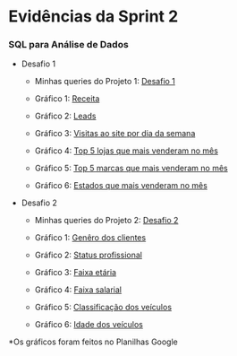 #
# Evidências da Sprint 2

### SQL para Análise de Dados

* Desafio 1

  - Minhas queries do Projeto 1: [Desafio 1](https://github.com/catarwnalud/pbCompass/blob/d2cc18f3b77c1f2e7c6adc50d825462727bb9abe/sprint_2/evid%C3%AAncias/desafio1.txt)

  - Gráfico 1: [Receita](https://github.com/catarwnalud/pbCompass/blob/d2cc18f3b77c1f2e7c6adc50d825462727bb9abe/sprint_2/evid%C3%AAncias/receita.png)

  - Gráfico 2: [Leads](https://github.com/catarwnalud/pbCompass/blob/d2cc18f3b77c1f2e7c6adc50d825462727bb9abe/sprint_2/evid%C3%AAncias/leads.png)

  - Gráfico 3: [Visitas ao site por dia da semana](https://github.com/catarwnalud/pbCompass/blob/d2cc18f3b77c1f2e7c6adc50d825462727bb9abe/sprint_2/evid%C3%AAncias/visitas%20ao%20site%20por%20dia%20da%20semana%20no%20m%C3%AAs.png)

  - Gráfico 4: [Top 5 lojas que mais venderam no mês](https://github.com/catarwnalud/pbCompass/blob/d2cc18f3b77c1f2e7c6adc50d825462727bb9abe/sprint_2/evid%C3%AAncias/top%205%20lojas%20que%20mais%20venderam.png)

  - Gráfico 5: [Top 5 marcas que mais venderam no mês](https://github.com/catarwnalud/pbCompass/blob/d2cc18f3b77c1f2e7c6adc50d825462727bb9abe/sprint_2/evid%C3%AAncias/top%205%20marcas%20mais%20vendidas%20no%20m%C3%AAs.png)

  - Gráfico 6: [Estados que mais venderam no mês](https://github.com/catarwnalud/pbCompass/blob/d2cc18f3b77c1f2e7c6adc50d825462727bb9abe/sprint_2/evid%C3%AAncias/estados%20que%20mais%20venderam%20no%20m%C3%AAs.png)

* Desafio 2

  - Minhas queries do Projeto 2: [Desafio 2](https://github.com/catarwnalud/pbCompass/blob/d2cc18f3b77c1f2e7c6adc50d825462727bb9abe/sprint_2/evid%C3%AAncias/desafio2.txt)

  - Gráfico 1: [Genêro dos clientes](https://github.com/catarwnalud/pbCompass/blob/d2cc18f3b77c1f2e7c6adc50d825462727bb9abe/sprint_2/evid%C3%AAncias/g%C3%AAnero.png)

  - Gráfico 2: [Status profissional](https://github.com/catarwnalud/pbCompass/blob/d2cc18f3b77c1f2e7c6adc50d825462727bb9abe/sprint_2/evid%C3%AAncias/status%20profissional.png)

  - Gráfico 3: [Faixa etária](https://github.com/catarwnalud/pbCompass/blob/d2cc18f3b77c1f2e7c6adc50d825462727bb9abe/sprint_2/evid%C3%AAncias/faixa%20et%C3%A1ria.png)

  - Gráfico 4: [Faixa salarial](https://github.com/catarwnalud/pbCompass/blob/d2cc18f3b77c1f2e7c6adc50d825462727bb9abe/sprint_2/evid%C3%AAncias/faixa%20salarial.png)

  - Gráfico 5: [Classificação dos veículos](https://github.com/catarwnalud/pbCompass/blob/d2cc18f3b77c1f2e7c6adc50d825462727bb9abe/sprint_2/evid%C3%AAncias/estado%20do%20veiculo.png)

  - Gráfico 6: [Idade dos veículos](https://github.com/catarwnalud/pbCompass/blob/d2cc18f3b77c1f2e7c6adc50d825462727bb9abe/sprint_2/evid%C3%AAncias/idade%20do%20ve%C3%ADculo.png)

 *Os gráficos foram feitos no Planilhas Google

#


